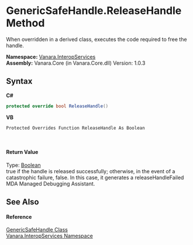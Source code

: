 # GenericSafeHandle.ReleaseHandle Method 
 

When overridden in a derived class, executes the code required to free the handle.

**Namespace:**&nbsp;<a href="46913109-b3e0-3b59-6f7f-071f8aa90bf0">Vanara.InteropServices</a><br />**Assembly:**&nbsp;Vanara.Core (in Vanara.Core.dll) Version: 1.0.3

## Syntax

**C#**<br />
``` C#
protected override bool ReleaseHandle()
```

**VB**<br />
``` VB
Protected Overrides Function ReleaseHandle As Boolean
```

<br />

#### Return Value
Type: <a href="http://msdn2.microsoft.com/en-us/library/a28wyd50" target="_blank">Boolean</a><br />true if the handle is released successfully; otherwise, in the event of a catastrophic failure, false. In this case, it generates a releaseHandleFailed MDA Managed Debugging Assistant.

## See Also


#### Reference
<a href="94934b60-853c-0a8d-4e6a-b86dd4362d0a">GenericSafeHandle Class</a><br /><a href="46913109-b3e0-3b59-6f7f-071f8aa90bf0">Vanara.InteropServices Namespace</a><br />
